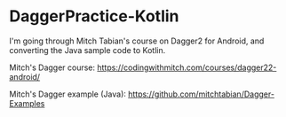 # DaggerPractice-Kotlin
I'm going through Mitch Tabian's course on Dagger2 for Android, and converting the Java sample code to Kotlin.

Mitch's Dagger course:
https://codingwithmitch.com/courses/dagger22-android/

Mitch's Dagger example (Java):
https://github.com/mitchtabian/Dagger-Examples
